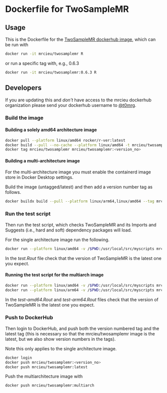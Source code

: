 # Dockerfile for TwoSampleMR

## Usage

This is the Dockerfile for the [TwoSampleMR dockerhub image](https://hub.docker.com/r/mrcieu/twosamplemr), which can be run with

```bash
docker run -it mrcieu/twosamplemr R
```

or run a specific tag with, e.g., 0.6.3

```bash
docker run -it mrcieu/twosamplemr:0.6.3 R
```

## Developers

If you are updating this and _don't_ have access to the mrcieu dockerhub organization please send your dockerhub username to [@t0mrg](https://github.com/t0mrg).

### Build the image

#### Building a solely amd64 architecture image

```bash
docker pull --platform linux/amd64 rocker/r-ver:latest
docker build --pull --no-cache --platform linux/amd64 -t mrcieu/twosamplemr -f jammy.Dockerfile .
docker tag mrcieu/twosamplemr mrcieu/twosamplemr:<version_no>
```

#### Building a multi-architecture image

For the multi-architecture image you must enable the containerd image store in Docker Desktop settings.

Build the image (untagged/latest) and then add a version number tag as follows.

```bash
docker buildx build --pull --platform linux/arm64,linux/amd64 --tag mrcieu/twosamplemr:<version_no> .
```

### Run the test script

Then run the test script, which checks TwoSampleMR and its Imports and Suggests (i.e., hard and soft) dependency packages will load.

For the single architecture image run the following.

```bash
docker run --platform linux/amd64 -v /$PWD:/usr/local/src/myscripts mrcieu/twosamplemr:latest /bin/bash -c "R CMD BATCH test.R test-amd64.Rout"
```

In the *test.Rout* file check that the version of TwoSampleMR is the latest one you expect.

#### Running the test script for the multiarch image

```bash
docker run --platform linux/amd64 -v /$PWD:/usr/local/src/myscripts mrcieu/twosamplemr:<version_no> /bin/bash -c "R CMD BATCH test.R test-amd64.Rout"
docker run --platform linux/arm64 -v /$PWD:/usr/local/src/myscripts mrcieu/twosamplemr:<version_no> /bin/bash -c "R CMD BATCH test.R test-arm64.Rout"
```

In the *test-amd64.Rout* and *test-arm64.Rout* files check that the version of TwoSampleMR is the latest one you expect.

### Push to DockerHub

Then login to DockerHub, and push both the version numbered tag and the latest tag (this is necessary so that the mrcieu/twosamplemr image is the latest, but we also show version numbers in the tags).

Note this only applies to the single architecture image.

```bash
docker login
docker push mrcieu/twosamplemr:<version_no>
docker push mrcieu/twosamplemr:latest
```

Push the multiarchitecture image with

```bash
docker push mrcieu/twosamplemr:multiarch
```
